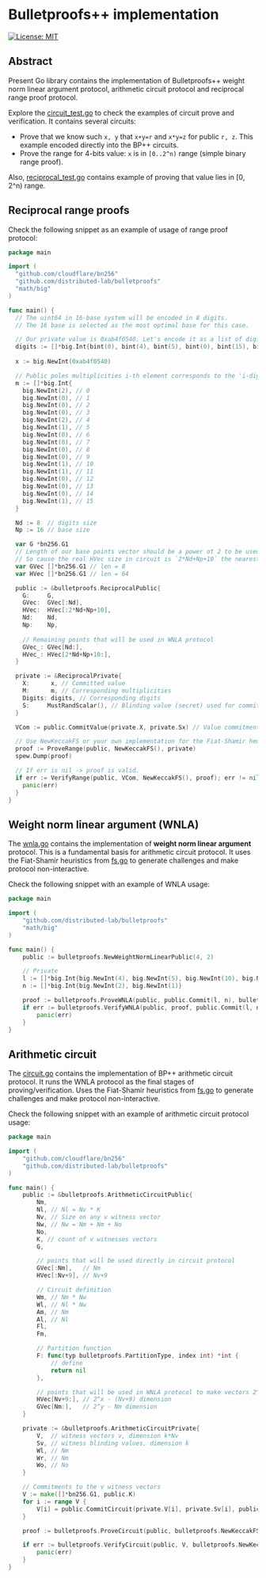 # Bulletproofs++ implementation

[![License: MIT](https://img.shields.io/badge/License-MIT-yellow.svg)](https://opensource.org/licenses/MIT)

## Abstract

Present Go library contains the implementation of Bulletproofs++ weight norm linear argument protocol, arithmetic circuit
protocol and reciprocal range proof protocol.

Explore the [circuit_test.go](./circuit_test.go) to check the examples of circuit prove and verification.
It contains several circuits:

- Prove that we know such `x, y` that `x+y=r` and `x*y=z` for public `r, z`. This example encoded directly into the BP++
  circuits.
- Prove the range for 4-bits value: `x` is in `[0..2^n)` range (simple binary range proof).

Also, [reciprocal_test.go](./reciprocal_test.go) contains example of proving that value lies in [0, 2^n) range.

## Reciprocal range proofs

Check the following snippet as an example of usage of range proof protocol:

```go
package main

import (
  "github.com/cloudflare/bn256"
  "github.com/distributed-lab/bulletproofs"
  "math/big"
)

func main() {
  // The uint64 in 16-base system will be encoded in 8 digits.
  // The 16 base is selected as the most optimal base for this case.

  // Our private value is 0xab4f0540. Let's encode it as a list of digits:
  digits := []*big.Int{bint(0), bint(4), bint(5), bint(0), bint(15), bint(4), bint(11), bint(10)}
  
  x := big.NewInt(0xab4f0540)

  // Public poles multiplicities i-th element corresponds to the 'i-digit' multiplicity (the count of 'i-digit' in digits list) 
  m := []*big.Int{
    big.NewInt(2), // 0
    big.NewInt(0), // 1
    big.NewInt(0), // 2
    big.NewInt(0), // 3
    big.NewInt(2), // 4
    big.NewInt(1), // 5
    big.NewInt(0), // 6
    big.NewInt(0), // 7
    big.NewInt(0), // 8
    big.NewInt(0), // 9
    big.NewInt(1), // 10
    big.NewInt(1), // 11
    big.NewInt(0), // 12
    big.NewInt(0), // 13
    big.NewInt(0), // 14
    big.NewInt(1), // 15
  }

  Nd := 8  // digits size
  Np := 16 // base size

  var G *bn256.G1
  // Length of our base points vector should be a power ot 2 to be used in WNLA protocol. 
  // So cause the real HVec size in circuit is `2*Nd+Np+10` the nearest length is 64   
  var GVec []*bn256.G1 // len = 8
  var HVec []*bn256.G1 // len = 64

  public := &bulletproofs.ReciprocalPublic{
    G:     G,
    GVec:  GVec[:Nd],
    HVec:  HVec[:2*Nd+Np+10],
    Nd:    Nd,
    Np:    Np,
	
	// Remaining points that will be used in WNLA protocol
    GVec_: GVec[Nd:], 
    HVec_: HVec[2*Nd+Np+10:],
  }

  private := &ReciprocalPrivate{
    X:      x, // Committed value
    M:      m, // Corresponding multiplicities
    Digits: digits, // Corresponding digits
    S:     MustRandScalar(), // Blinding value (secret) used for committing value as: x*G + Sx*H
  }

  VCom := public.CommitValue(private.X, private.Sx) // Value commitment: x*G + Sx*H

  // Use NewKeccakFS or your own implementation for the Fiat-Shamir heuristics.
  proof := ProveRange(public, NewKeccakFS(), private)
  spew.Dump(proof)

  // If err is nil -> proof is valid.
  if err := VerifyRange(public, VCom, NewKeccakFS(), proof); err != nil {
    panic(err)
  }
}

```

## Weight norm linear argument (WNLA)

The [wnla.go](./wnla.go) contains the implementation of **weight norm linear argument** protocol. This is a fundamental
basis for arithmetic circuit protocol. It uses the Fiat-Shamir heuristics from [fs.go](./fs.go) to generate challenges
and make protocol non-interactive.

Check the following snippet with an example of WNLA usage:

```go
package main

import (
	"github.com/distributed-lab/bulletproofs"
	"math/big"
)

func main() {
	public := bulletproofs.NewWeightNormLinearPublic(4, 2)

	// Private
	l := []*big.Int{big.NewInt(4), big.NewInt(5), big.NewInt(10), big.NewInt(1)}
	n := []*big.Int{big.NewInt(2), big.NewInt(1)}

	proof := bulletproofs.ProveWNLA(public, public.Commit(l, n), bulletproofs.NewKeccakFS(), l, n)
	if err := bulletproofs.VerifyWNLA(public, proof, public.Commit(l, n), bulletproofs.NewKeccakFS()); err != nil {
		panic(err)
	}
}

```

## Arithmetic circuit

The [circuit.go](./circuit.go) contains the implementation of BP++ arithmetic circuit protocol.
It runs the WNLA protocol as the final stages of proving/verification. Uses the Fiat-Shamir heuristics
from [fs.go](./fs.go) to generate challenges
and make protocol non-interactive.

Check the following snippet with an example of arithmetic circuit protocol usage:

```go
package main

import (
	"github.com/cloudflare/bn256"
	"github.com/distributed-lab/bulletproofs"
)

func main() {
	public := &bulletproofs.ArithmeticCircuitPublic{
		Nm,
		Nl, // Nl = Nv * K
		Nv, // Size on any v witness vector
		Nw, // Nw = Nm + Nm + No
		No,
		K, // count of v witnesses vectors
		G,

		// points that will be used directly in circuit protocol
		GVec[:Nm],   // Nm
		HVec[:Nv+9], // Nv+9

		// Circuit definition 
		Wm, // Nm * Nw
		Wl, // Nl * Nw
		Am, // Nm
		Al, // Nl
		Fl,
		Fm,

		// Partition function
		F: func(typ bulletproofs.PartitionType, index int) *int {
			// define
			return nil
		},

		// points that will be used in WNLA protocol to make vectors 2^n len
		HVec[Nv+9:], // 2^x - (Nv+9) dimension
		GVec[Nm:],   // 2^y - Nm dimension
	}

	private := &bulletproofs.ArithmeticCircuitPrivate{
		V,  // witness vectors v, dimension k*Nv
		Sv, // witness blinding values, dimension k
		Wl, // Nm
		Wr, // Nm
		Wo, // No
	}

	// Commitments to the v witness vectors
	V := make([]*bn256.G1, public.K)
	for i := range V {
		V[i] = public.CommitCircuit(private.V[i], private.Sv[i], public.G, public.HVec)
	}

	proof := bulletproofs.ProveCircuit(public, bulletproofs.NewKeccakFS(), private)

	if err := bulletproofs.VerifyCircuit(public, V, bulletproofs.NewKeccakFS(), proof); err != nil {
		panic(err)
	}
}
```